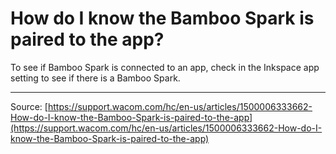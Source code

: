 # How do I know the Bamboo Spark is paired to the app?

To see if Bamboo Spark is connected to an app, check in the Inkspace app setting to see if there is a Bamboo Spark.

---
Source: [https://support.wacom.com/hc/en-us/articles/1500006333662-How-do-I-know-the-Bamboo-Spark-is-paired-to-the-app](https://support.wacom.com/hc/en-us/articles/1500006333662-How-do-I-know-the-Bamboo-Spark-is-paired-to-the-app)
